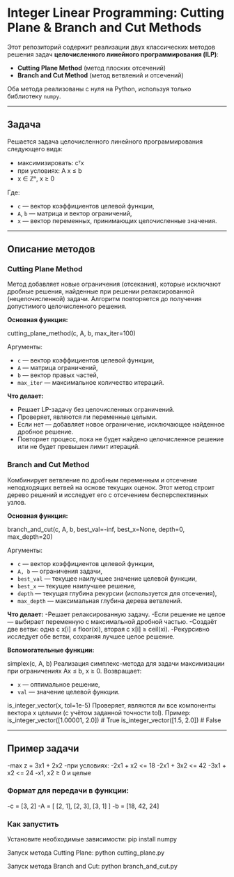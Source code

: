 # Integer Linear Programming: Cutting Plane & Branch and Cut Methods

Этот репозиторий содержит реализации двух классических методов решения задач **целочисленного линейного программирования (ILP)**:

- **Cutting Plane Method** (метод плоских отсечений)
- **Branch and Cut Method** (метод ветвлений и отсечений)

Оба метода реализованы с нуля на Python, используя только библиотеку `numpy`.

---

## Задача

Решается задача целочисленного линейного программирования следующего вида:


- максимизировать: cᵀx
- при условиях: A x ≤ b
- x ∈ ℤⁿ, x ≥ 0

Где:
- `c` — вектор коэффициентов целевой функции,
- `A`, `b` — матрица и вектор ограничений,
- `x` — вектор переменных, принимающих целочисленные значения.

---

## Описание методов

### Cutting Plane Method

Метод добавляет новые ограничения (отсекания), которые исключают дробные решения, найденные при решении релаксированной (нецелочисленной) задачи. Алгоритм повторяется до получения допустимого целочисленного решения.

**Основная функция:**


cutting_plane_method(c, A, b, max_iter=100)

Аргументы:
- `c` — вектор коэффициентов целевой функции,
- `A` — матрица ограничений,
- `b` — вектор правых частей,
- `max_iter` — максимальное количество итераций.

**Что делает:**
- Решает LP-задачу без целочисленных ограничений.
- Проверяет, являются ли переменные целыми.
- Если нет — добавляет новое ограничение, исключающее найденное дробное решение.
- Повторяет процесс, пока не будет найдено целочисленное решение или не будет превышен лимит итераций.

### Branch and Cut Method

Комбинирует ветвление по дробным переменным и отсечение неподходящих ветвей на основе текущих оценок. Этот метод строит дерево решений и исследует его с отсечением бесперспективных узлов.

**Основная функция:**


branch_and_cut(c, A, b, best_val=-inf, best_x=None, depth=0, max_depth=20)

Аргументы:
- `c` — вектор коэффициентов целевой функции,
- `A, b` — ограничения задачи,
- `best_val` — текущее наилучшее значение целевой функции,
- `best_x` — текущее наилучшее решение,
- `depth` — текущая глубина рекурсии (используется для отсечения),
- `max_depth` — максимальная глубина дерева ветвлений.

**Что делает:**
-Решает релаксированную задачу.
-Если решение не целое — выбирает переменную с максимальной дробной частью.
-Создаёт две ветви: одна с x[i] ≤ floor(xi), вторая с x[i] ≥ ceil(xi).
-Рекурсивно исследует обе ветви, сохраняя лучшее целое решение.

**Вспомогательные функции:**


simplex(c, A, b)
Реализация симплекс-метода для задачи максимизации при ограничениях Ax ≤ b, x ≥ 0.
Возвращает:
- `x` — оптимальное решение,
- `val` — значение целевой функции.

is_integer_vector(x, tol=1e-5)
Проверяет, являются ли все компоненты вектора x целыми (с учётом заданной точности tol).
Пример:
is_integer_vector([1.00001, 2.0])  # True
is_integer_vector([1.5, 2.0])      # False

---

## Пример задачи
-max z = 3x1 + 2x2
-при условиях:
-2x1 + x2 <= 18
-2x1 + 3x2 <= 42
-3x1 + x2 <= 24
-x1, x2 ≥ 0 и целые

### Формат для передачи в функции:
-c = [3, 2]
-A = [ 
    [2, 1],
    [2, 3],
    [3, 1]
]
-b = [18, 42, 24]


### Как запустить
Установите необходимые зависимости:
pip install numpy

Запуск метода Cutting Plane:
python cutting_plane.py

Запуск метода Branch and Cut:
python branch_and_cut.py
